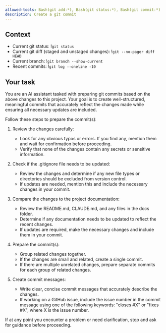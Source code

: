 ```yaml
---
allowed-tools: Bash(git add:*), Bash(git status:*), Bash(git commit:*)
description: Create a git commit
---
```


## Context

- Current git status: !`git status`
- Current git diff (staged and unstaged changes): !`git --no-pager diff HEAD`
- Current branch: !`git branch --show-current`
- Recent commits: !`git log --oneline -10`

## Your task

You are an AI assistant tasked with preparing git commits based on the above changes to this project. Your goal is to create well-structured, meaningful commits that accurately reflect the changes made while ensuring all necessary updates are included.

Follow these steps to prepare the commit(s):

1. Review the changes carefully:
   - Look for any obvious typos or errors. If you find any, mention them and wait for confirmation before proceeding.
   - Verify that none of the changes contain any secrets or sensitive information.

2. Check if the .gitignore file needs to be updated:
   - Review the changes and determine if any new file types or directories should be excluded from version control.
   - If updates are needed, mention this and include the necessary changes in your commit.

3. Compare the changes to the project documentation:
   - Review the README.md, CLAUDE.md, and any files in the docs folder.
   - Determine if any documentation needs to be updated to reflect the recent changes.
   - If updates are required, make the necessary changes and include them in your commit.

4. Prepare the commit(s):
   - Group related changes together.
   - If the changes are small and related, create a single commit.
   - If there are multiple unrelated changes, prepare separate commits for each group of related changes.

5. Create commit messages:
   - Write clear, concise commit messages that accurately describe the changes.
   - If working on a GitHub issue, include the issue number in the commit message using one of the following keywords: "closes #X" or "fixes #X", where X is the issue number.

If at any point you encounter a problem or need clarification, stop and ask for guidance before proceeding.
